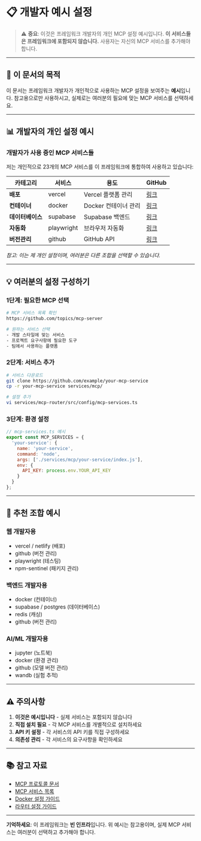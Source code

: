 # 📋 **개발자 예시 설정**

> ⚠️ **중요**: 이것은 프레임워크 개발자의 개인 MCP 설정 예시입니다.
> **이 서비스들은 프레임워크에 포함되지 않습니다.**
> 사용자는 자신의 MCP 서비스를 추가해야 합니다.

---

## 🎯 **이 문서의 목적**

이 문서는 프레임워크 개발자가 개인적으로 사용하는 MCP 설정을 보여주는 **예시**입니다.
참고용으로만 사용하시고, 실제로는 여러분의 필요에 맞는 MCP 서비스를 선택하세요.

---

## 📊 **개발자의 개인 설정 예시**

### **개발자가 사용 중인 MCP 서비스들**

저는 개인적으로 23개의 MCP 서비스를 이 프레임워크에 통합하여 사용하고 있습니다:

| 카테고리 | 서비스 | 용도 | GitHub |
|----------|--------|------|---------|
| **배포** | vercel | Vercel 플랫폼 관리 | [링크](https://github.com/vercel/vercel) |
| **컨테이너** | docker | Docker 컨테이너 관리 | [링크](https://github.com/docker/docker) |
| **데이터베이스** | supabase | Supabase 백엔드 | [링크](https://github.com/supabase-community/supabase-mcp) |
| **자동화** | playwright | 브라우저 자동화 | [링크](https://github.com/microsoft/playwright-mcp) |
| **버전관리** | github | GitHub API | [링크](https://github.com/smithery-ai/mcp-servers) |

*참고: 이는 제 개인 설정이며, 여러분은 다른 조합을 선택할 수 있습니다.*

---

## 💡 **여러분의 설정 구성하기**

### **1단계: 필요한 MCP 선택**
```bash
# MCP 서비스 목록 확인
https://github.com/topics/mcp-server

# 원하는 서비스 선택
- 개발 스타일에 맞는 서비스
- 프로젝트 요구사항에 필요한 도구
- 팀에서 사용하는 플랫폼
```

### **2단계: 서비스 추가**
```bash
# 서비스 다운로드
git clone https://github.com/example/your-mcp-service
cp -r your-mcp-service services/mcp/

# 설정 추가
vi services/mcp-router/src/config/mcp-services.ts
```

### **3단계: 환경 설정**
```javascript
// mcp-services.ts 예시
export const MCP_SERVICES = {
  'your-service': {
    name: 'your-service',
    command: 'node',
    args: ['./services/mcp/your-service/index.js'],
    env: {
      API_KEY: process.env.YOUR_API_KEY
    }
  }
};
```

---

## 🚀 **추천 조합 예시**

### **웹 개발자용**
- vercel / netlify (배포)
- github (버전 관리)
- playwright (테스팅)
- npm-sentinel (패키지 관리)

### **백엔드 개발자용**
- docker (컨테이너)
- supabase / postgres (데이터베이스)
- redis (캐싱)
- github (버전 관리)

### **AI/ML 개발자용**
- jupyter (노트북)
- docker (환경 관리)
- github (모델 버전 관리)
- wandb (실험 추적)

---

## ⚠️ **주의사항**

1. **이것은 예시입니다** - 실제 서비스는 포함되지 않습니다
2. **직접 설치 필요** - 각 MCP 서비스를 개별적으로 설치하세요
3. **API 키 설정** - 각 서비스의 API 키를 직접 구성하세요
4. **의존성 관리** - 각 서비스의 요구사항을 확인하세요

---

## 📚 **참고 자료**

- [MCP 프로토콜 문서](https://modelcontextprotocol.io)
- [MCP 서비스 목록](https://github.com/topics/mcp-server)
- [Docker 설정 가이드](./docker/README.md)
- [라우터 설정 가이드](./services/mcp-router/README.md)

---

**기억하세요**: 이 프레임워크는 **빈 인프라**입니다. 
위 예시는 참고용이며, 실제 MCP 서비스는 여러분이 선택하고 추가해야 합니다.